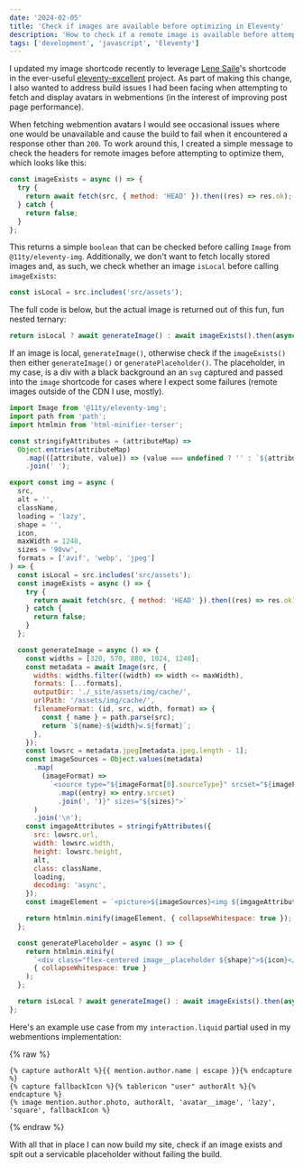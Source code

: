 ```yaml
---
date: '2024-02-05'
title: 'Check if images are available before optimizing in Eleventy'
description: 'How to check if a remote image is available before attempting to optimize it using @11ty/eleventy-img.'
tags: ['development', 'javascript', 'Eleventy']
---
```

I updated my image shortcode recently to leverage [Lene Saile](https://www.lenesaile.com)'s shortcode in the ever-useful [eleventy-excellent](https://github.com/madrilene/eleventy-excellent) project. As part of making this change, I also wanted to address build issues I had been facing when attempting to fetch and display avatars in webmentions (in the interest of improving post page performance).<!-- excerpt -->

When fetching webmention avatars I would see occasional issues where one would be unavailable and cause the build to fail when it encountered a response other than `200`. To work around this, I created a simple message to check the headers for remote images before attempting to optimize them, which looks like this:

```javascript
const imageExists = async () => {
  try {
    return await fetch(src, { method: 'HEAD' }).then((res) => res.ok);
  } catch {
    return false;
  }
};
```

This returns a simple `boolean` that can be checked before calling `Image` from `@11ty/eleventy-img`. Additionally, we don't want to fetch locally stored images and, as such, we check whether an image `isLocal` before calling `imageExists`:

```javascript
const isLocal = src.includes('src/assets');
```

The full code is below, but the actual image is returned out of this fun, fun nested ternary:

```javascript
return isLocal ? await generateImage() : await imageExists().then(async (exists) => (exists ? await generateImage() : await generatePlaceholder()));
```

If an image is local, `generateImage()`, otherwise check if the `imageExists()` then either `generateImage()` or `generatePlaceholder()`. The placeholder, in my case, is a div with a black background an an `svg` captured and passed into the `image` shortcode for cases where I expect some failures (remote images outside of the CDN I use, mostly).

```javascript
import Image from '@11ty/eleventy-img';
import path from 'path';
import htmlmin from 'html-minifier-terser';

const stringifyAttributes = (attributeMap) =>
  Object.entries(attributeMap)
    .map(([attribute, value]) => (value === undefined ? '' : `${attribute}="${value}"`))
    .join(' ');

export const img = async (
  src,
  alt = '',
  className,
  loading = 'lazy',
  shape = '',
  icon,
  maxWidth = 1248,
  sizes = '90vw',
  formats = ['avif', 'webp', 'jpeg']
) => {
  const isLocal = src.includes('src/assets');
  const imageExists = async () => {
    try {
      return await fetch(src, { method: 'HEAD' }).then((res) => res.ok);
    } catch {
      return false;
    }
  };

  const generateImage = async () => {
    const widths = [320, 570, 880, 1024, 1248];
    const metadata = await Image(src, {
      widths: widths.filter((width) => width <= maxWidth),
      formats: [...formats],
      outputDir: './_site/assets/img/cache/',
      urlPath: '/assets/img/cache/',
      filenameFormat: (id, src, width, format) => {
        const { name } = path.parse(src);
        return `${name}-${width}w.${format}`;
      },
    });
    const lowsrc = metadata.jpeg[metadata.jpeg.length - 1];
    const imageSources = Object.values(metadata)
      .map(
        (imageFormat) =>
          `<source type="${imageFormat[0].sourceType}" srcset="${imageFormat
            .map((entry) => entry.srcset)
            .join(', ')}" sizes="${sizes}">`
      )
      .join('\n');
    const imgageAttributes = stringifyAttributes({
      src: lowsrc.url,
      width: lowsrc.width,
      height: lowsrc.height,
      alt,
      class: className,
      loading,
      decoding: 'async',
    });
    const imageElement = `<picture>${imageSources}<img ${imgageAttributes} /></picture>`;

    return htmlmin.minify(imageElement, { collapseWhitespace: true });
  };

  const generatePlaceholder = async () => {
    return htmlmin.minify(
      `<div class="flex-centered image__placeholder ${shape}">${icon}</div>`,
      { collapseWhitespace: true }
    );
  };

  return isLocal ? await generateImage() : await imageExists().then(async (exists) => (exists ? await generateImage() : await generatePlaceholder()));
};
```

Here's an example use case from my `interaction.liquid` partial used in my webmentions implementation:

{% raw %}
```liquid
{% capture authorAlt %}{{ mention.author.name | escape }}{% endcapture %}
{% capture fallbackIcon %}{% tablericon "user" authorAlt %}{% endcapture %}
{% image mention.author.photo, authorAlt, 'avatar__image', 'lazy', 'square', fallbackIcon %}
```
{% endraw %}

With all that in place I can now build my site, check if an image exists and spit out a servicable placeholder without failing the build.